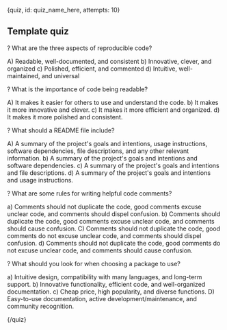 
{quiz, id: quiz_name_here, attempts: 10}

## Template quiz

? What are the three aspects of reproducible code?

A) Readable, well-documented, and consistent
b) Innovative, clever, and organized
c) Polished, efficient, and commented
d) Intuitive, well-maintained, and universal

? What is the importance of code being readable?

A) It makes it easier for others to use and understand the code.
b) It makes it more innovative and clever.
c) It makes it more efficient and organized.
d) It makes it more polished and consistent.

? What should a README file include?

A) A summary of the project's goals and intentions, usage instructions, software dependencies, file descriptions, and any other relevant information.
b) A summary of the project's goals and intentions and software dependencies.
c) A summary of the project's goals and intentions and file descriptions.
d) A summary of the project's goals and intentions and usage instructions.

? What are some rules for writing helpful code comments?

a) Comments should not duplicate the code, good comments excuse unclear code, and comments should dispel confusion.
b) Comments should duplicate the code, good comments excuse unclear code, and comments should cause confusion.
C) Comments should not duplicate the code, good comments do not excuse unclear code, and comments should dispel confusion.
d) Comments should not duplicate the code, good comments do not excuse unclear code, and comments should cause confusion.

? What should you look for when choosing a package to use?

a) Intuitive design, compatibility with many languages, and long-term support.
b) Innovative functionality, efficient code, and well-organized documentation.
c) Cheap price, high popularity, and diverse functions.
D) Easy-to-use documentation, active development/maintenance, and community recognition.

{/quiz}

